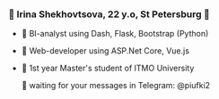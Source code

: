 ### 🤩 Irina Shekhovtsova, 22 y.o, St Petersburg 🤩

- 🥰 BI-analyst using Dash, Flask, Bootstrap (Python)
- 🥰 Web-developer using ASP.Net Core, Vue.js
- 🥰 1st year Master's student of ITMO University



  💬 waiting for your messages in Telegram: @piufki2
